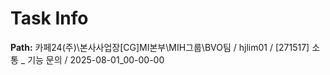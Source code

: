 # Task Info

**Path:** 카페24(주)\본사사업장\[CG]MI본부\MIH그룹\BVO팀 / hjlim01 / [271517] 소통 _ 기능 문의 / 2025-08-01_00-00-00

